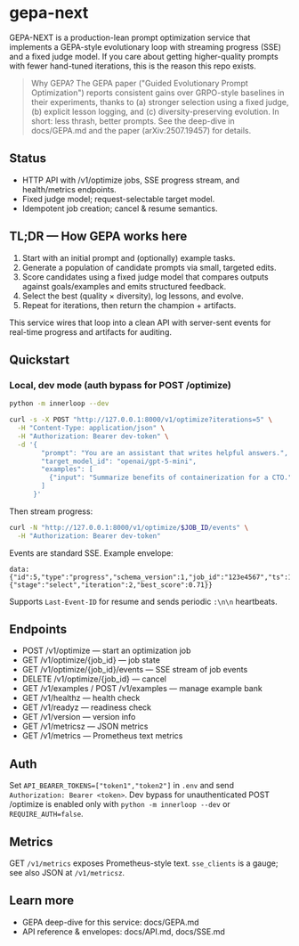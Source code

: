 # gepa-next

GEPA-NEXT is a production-lean prompt optimization service that implements a GEPA-style evolutionary loop with streaming progress (SSE) and a fixed judge model. If you care about getting higher-quality prompts with fewer hand-tuned iterations, this is the reason this repo exists.

> Why GEPA?
The GEPA paper ("Guided Evolutionary Prompt Optimization") reports consistent gains over GRPO-style baselines in their experiments, thanks to (a) stronger selection using a fixed judge, (b) explicit lesson logging, and (c) diversity-preserving evolution. In short: less thrash, better prompts. See the deep-dive in docs/GEPA.md and the paper (arXiv:2507.19457) for details.

## Status
- HTTP API with /v1/optimize jobs, SSE progress stream, and health/metrics endpoints.
- Fixed judge model; request-selectable target model.
- Idempotent job creation; cancel & resume semantics.

## TL;DR — How GEPA works here
1. Start with an initial prompt and (optionally) example tasks.
2. Generate a population of candidate prompts via small, targeted edits.
3. Score candidates using a fixed judge model that compares outputs against goals/examples and emits structured feedback.
4. Select the best (quality × diversity), log lessons, and evolve.
5. Repeat for iterations, then return the champion + artifacts.

This service wires that loop into a clean API with server-sent events for real-time progress and artifacts for auditing.

## Quickstart

### Local, dev mode (auth bypass for POST /optimize)
```bash
python -m innerloop --dev
```

```bash
curl -s -X POST "http://127.0.0.1:8000/v1/optimize?iterations=5" \
  -H "Content-Type: application/json" \
  -H "Authorization: Bearer dev-token" \
  -d '{
        "prompt": "You are an assistant that writes helpful answers.",
        "target_model_id": "openai/gpt-5-mini",
        "examples": [
          {"input": "Summarize benefits of containerization for a CTO.", "ideal":"A crisp, non-hype summary with ops trade-offs."}
        ]
      }'
```

Then stream progress:

```bash
curl -N "http://127.0.0.1:8000/v1/optimize/$JOB_ID/events" \
  -H "Authorization: Bearer dev-token"
```

Events are standard SSE. Example envelope:

```
data: {"id":5,"type":"progress","schema_version":1,"job_id":"123e4567","ts":1712345678,"data":{"stage":"select","iteration":2,"best_score":0.71}}
```

Supports `Last-Event-ID` for resume and sends periodic `:\n\n` heartbeats.

## Endpoints
- POST /v1/optimize — start an optimization job
- GET /v1/optimize/{job_id} — job state
- GET /v1/optimize/{job_id}/events — SSE stream of job events
- DELETE /v1/optimize/{job_id} — cancel
- GET /v1/examples / POST /v1/examples — manage example bank
- GET /v1/healthz — health check
- GET /v1/readyz — readiness check
- GET /v1/version — version info
- GET /v1/metricsz — JSON metrics
- GET /v1/metrics — Prometheus text metrics

## Auth
Set `API_BEARER_TOKENS=["token1","token2"]` in `.env` and send `Authorization: Bearer <token>`.
Dev bypass for unauthenticated POST /optimize is enabled only with `python -m innerloop --dev` or `REQUIRE_AUTH=false`.

## Metrics
GET `/v1/metrics` exposes Prometheus-style text. `sse_clients` is a gauge; see also JSON at `/v1/metricsz`.

## Learn more
- GEPA deep-dive for this service: docs/GEPA.md
- API reference & envelopes: docs/API.md, docs/SSE.md
